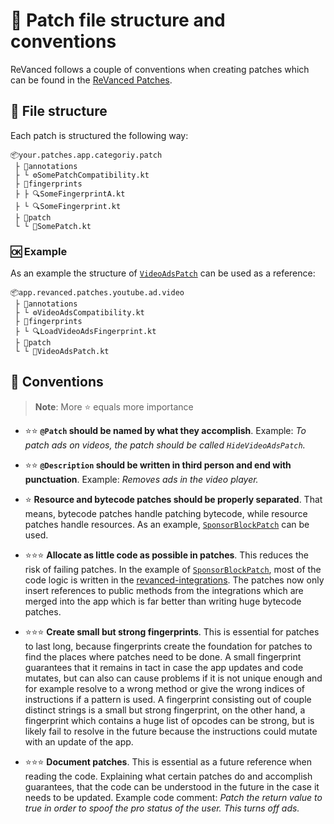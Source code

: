 # 📜 Patch file structure and conventions

ReVanced follows a couple of conventions when creating patches which can be found in the [ReVanced Patches](https://github.com/revanced/revanced-patches).

## 📁 File structure

Each patch is structured the following way:

```text
📦your.patches.app.categoriy.patch
 ├ 📂annotations
 ├ └ ⚙️SomePatchCompatibility.kt
 ├ 📂fingerprints
 ├ ├ 🔍SomeFingerprintA.kt
 ├ └ 🔍SomeFingerprint.kt
 ├ 📂patch
 └ └ 🧩SomePatch.kt
```

### 🆗 Example

As an example the structure of [`VideoAdsPatch`](https://github.com/revanced/revanced-patches/tree/2d10caffad3619791a0c3a670002a47051d4731e/src/main/kotlin/app/revanced/patches/youtube/ad/video) can be used as a reference:

```text
📦app.revanced.patches.youtube.ad.video
 ├ 📂annotations
 ├ └ ⚙️VideoAdsCompatibility.kt
 ├ 📂fingerprints
 ├ └ 🔍LoadVideoAdsFingerprint.kt
 ├ 📂patch
 └ └ 🧩VideoAdsPatch.kt
```

## 📙 Conventions

> **Note**: More ⭐ equals more importance

- ⭐⭐ **`@Patch` should be named by what they accomplish**. Example: _To patch ads on videos, the patch should be called `HideVideoAdsPatch`._

- ⭐⭐ **`@Description` should be written in third person and end with punctuation**. Example: _Removes ads in the video player._

- ⭐ **Resource and bytecode patches should be properly separated**. That means, bytecode patches handle patching bytecode, while resource patches handle resources. As an example, [`SponsorBlockPatch`](https://github.com/revanced/revanced-patches/tree/2d10caffad3619791a0c3a670002a47051d4731e/src/main/kotlin/app/revanced/patches/youtube/layout/sponsorblock) can be used.

- ⭐⭐⭐ **Allocate as little code as possible in patches**. This reduces the risk of failing patches. In the example of [`SponsorBlockPatch`](https://github.com/revanced/revanced-patches/tree/2d10caffad3619791a0c3a670002a47051d4731e/src/main/kotlin/app/revanced/patches/youtube/layout/sponsorblock), most of the code logic is written in the [revanced-integrations](https://github.com/revanced/revanced-integrations). The patches now only insert references to public methods from the integrations which are merged into the app which is far better than writing huge bytecode patches.

- ⭐⭐⭐ **Create small but strong fingerprints**. This is essential for patches to last long, because fingerprints create the foundation for patches to find the places where patches need to be done. A small fingerprint guarantees that it remains in tact in case the app updates and code mutates, but can also can cause problems if it is not unique enough and for example resolve to a wrong method or give the wrong indices of instructions if a pattern is used. A fingerprint consisting out of couple distinct strings is a small but strong fingerprint, on the other hand, a fingerprint which contains a huge list of opcodes can be strong, but is likely fail to resolve in the future because the instructions could mutate with an update of the app.

- ⭐⭐⭐ **Document patches**. This is essential as a future reference when reading the code. Explaining what certain patches do and accomplish guarantees, that the code can be understood in the future in the case it needs to be updated. Example code comment: _Patch the return value to true in order to spoof the pro status of the user. This turns off ads._
